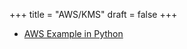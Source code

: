 +++
title = "AWS/KMS"
draft = false
+++

-   [AWS Example in Python](https://github.com/awsdocs/aws-doc-sdk-examples/blob/master/python/example_code/kms/kms-python-example-encrypt-data.py)
